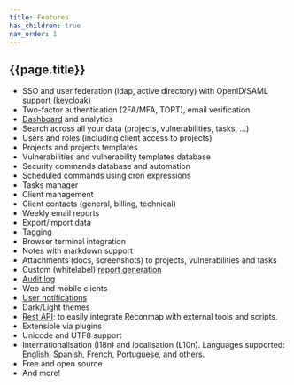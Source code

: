 ```yaml
---
title: Features
has_children: true
nav_order: 1
---
```


## {{page.title}}

- SSO and user federation (ldap, active directory) with OpenID/SAML support ([keycloak](https://www.keycloak.org/))
- Two-factor authentication (2FA/MFA, TOPT), email verification
- [Dashboard](/user-manual/dashboard.html) and analytics
- Search across all your data (projects, vulnerabilities, tasks, ...)
- Users and roles (including client access to projects)
- Projects and projects templates
- Vulnerabilities and vulnerability templates database
- Security commands database and automation
- Scheduled commands using cron expressions
- Tasks manager
- Client management
- Client contacts (general, billing, technical)
- Weekly email reports
- Export/import data
- Tagging
- Browser terminal integration
- Notes with markdown support
- Attachments (docs, screenshots) to projects, vulnerabilities and tasks
- Custom (whitelabel) [report generation](/user-manual/reports/index.html)
- [Audit log](/user-manual/system/audit-log.html)
- Web and mobile clients
- [User notifications](/user-manual/users/user-notifications.html)
- Dark/Light themes
- [Rest API](https://demo.api.reconmap.com/docs/): to easily integrate Reconmap with external tools and scripts.
- Extensible via plugins
- Unicode and UTF8 support
- Internationalisation (I18n) and localisation (L10n). Languages supported: English, Spanish, French, Portuguese, and others.
- Free and open source
- And more!
